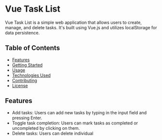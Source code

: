 # Vue Task List

Vue Task List is a simple web application that allows users to create, manage, and delete tasks. It's built using Vue.js and utilizes localStorage for data persistence.

## Table of Contents

- [Features](#features)
- [Getting Started](#getting-started)
- [Usage](#usage)
- [Technologies Used](#technologies-used)
- [Contributing](#contributing)
- [License](#license)

## Features

- Add tasks: Users can add new tasks by typing in the input field and pressing Enter.
- Toggle task completion: Users can mark tasks as completed or uncompleted by clicking on them.
- Delete tasks: Users can delete individual
